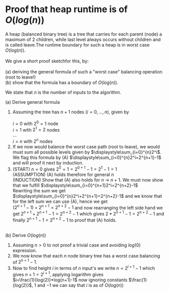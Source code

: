 # Proof that heap runtime is of $`O(log(n))`$ <br>

A heap (balanced binary tree) is a tree that carries for each parent (node) a maximum of  $`2`$ children, while last level always occurs without children and is called leave.The runtime boundary for such a heap is in worst case $`O(log(n))`$.<br><br>
We give a short proof sketchfor this, by:<br><br>
(a) deriving the general formula of such a "worst case" balancing operation (root to leave!)  
(b) show that the formula has a boundary of $`O(log(n))`$.<br>

We state that $`n`$ is the number of inputs to the algorithm.


(a) Derive general formula
1. Assuming the tree has $`n+1`$ nodes ($`i=0,...,n`$), given by <br><br>
   $`i=0`$ with $`2^{0}=1`$ node <br>
    $`i=1`$ with $`2^{1}=2`$ nodes <br>
    $`...`$ <br>
    $`i=n`$ with $`2^{n}`$ nodes <br>
2. If we now would balance the worst case path (root to leave), we would must sum all possible levels given by $`\displaystyle\sum_{i=0}^{n}2^i`$.<br> 
We flag this formula by (A) $`\displaystyle\sum_{i=0}^{n}2^i=2^{n+1}-1`$ and will proof it next by induction.
3. (START) $`n=0`$ gives $`2^{0}=1=2^{0+1}-1=2^{1}-1=1`$  <br>
   (ASSUMPTION) (A) holds therefore for general  $`n`$  <br>
   (INDUCTION) Show that (A)  also holds for $`n`$ $`\rightarrow`$ $`n+1`$. We must now show that we fulfill  $`\displaystyle\sum_{i=0}^{n+1}2^i=2^{n+2}-1`$<br>
Rewriting the sum we get  $`\displaystyle\sum_{i=0}^{n}2^i+2^{n+1}=2^{n+2}-1`$ and we know that for the left sum we can use  (A), hence we get <br>
 $`(2^{n+1}-1)+2^{n+1}=2^{n+2}-1`$ and now rearranging the left side hand we get $`2^{n+1}+2^{n+1}-1=2^{n+2}-1`$ which gives $`2*2^{n+1}-1=2^{n+2}-1`$ and finally
$`2^{n+1}-1=2^{n+2}-1`$ to proof that (A) holds.<br><br>

(b) Derive $`O(log(n))`$ 
1. Assuming  $`n>0`$ to not proof a trivial case and avoiding  $`log(0)`$ expression.  
2. We now know that each $`n`$ node binary tree has a worst case balancing of $`2^{n+1}-1`$. <br>
3. Now to find height  $`i`$ in terms of $`n`$ input's we write $`n=2^{i+1}-1`$  which gives  $`n+1=2^{i+1}`$, applying logarithm gives<br>
$`i=\frac{1}{log(2)}*log(n+1)-1`$ now ignoring constants $`\frac{1}{log(2)}`$, $`1`$ and $`-1`$ we can say that $`i`$ is as of $`O(log(n))`$ 
